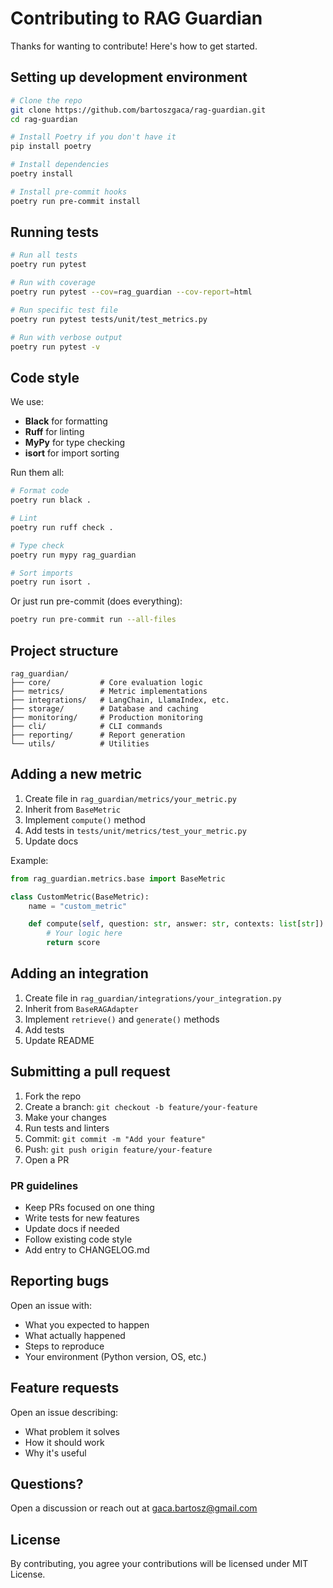 # Contributing to RAG Guardian

Thanks for wanting to contribute! Here's how to get started.

## Setting up development environment

```bash
# Clone the repo
git clone https://github.com/bartoszgaca/rag-guardian.git
cd rag-guardian

# Install Poetry if you don't have it
pip install poetry

# Install dependencies
poetry install

# Install pre-commit hooks
poetry run pre-commit install
```

## Running tests

```bash
# Run all tests
poetry run pytest

# Run with coverage
poetry run pytest --cov=rag_guardian --cov-report=html

# Run specific test file
poetry run pytest tests/unit/test_metrics.py

# Run with verbose output
poetry run pytest -v
```

## Code style

We use:
- **Black** for formatting
- **Ruff** for linting
- **MyPy** for type checking
- **isort** for import sorting

Run them all:

```bash
# Format code
poetry run black .

# Lint
poetry run ruff check .

# Type check
poetry run mypy rag_guardian

# Sort imports
poetry run isort .
```

Or just run pre-commit (does everything):

```bash
poetry run pre-commit run --all-files
```

## Project structure

```
rag_guardian/
├── core/           # Core evaluation logic
├── metrics/        # Metric implementations
├── integrations/   # LangChain, LlamaIndex, etc.
├── storage/        # Database and caching
├── monitoring/     # Production monitoring
├── cli/            # CLI commands
├── reporting/      # Report generation
└── utils/          # Utilities
```

## Adding a new metric

1. Create file in `rag_guardian/metrics/your_metric.py`
2. Inherit from `BaseMetric`
3. Implement `compute()` method
4. Add tests in `tests/unit/metrics/test_your_metric.py`
5. Update docs

Example:

```python
from rag_guardian.metrics.base import BaseMetric

class CustomMetric(BaseMetric):
    name = "custom_metric"

    def compute(self, question: str, answer: str, contexts: list[str]) -> float:
        # Your logic here
        return score
```

## Adding an integration

1. Create file in `rag_guardian/integrations/your_integration.py`
2. Inherit from `BaseRAGAdapter`
3. Implement `retrieve()` and `generate()` methods
4. Add tests
5. Update README

## Submitting a pull request

1. Fork the repo
2. Create a branch: `git checkout -b feature/your-feature`
3. Make your changes
4. Run tests and linters
5. Commit: `git commit -m "Add your feature"`
6. Push: `git push origin feature/your-feature`
7. Open a PR

### PR guidelines

- Keep PRs focused on one thing
- Write tests for new features
- Update docs if needed
- Follow existing code style
- Add entry to CHANGELOG.md

## Reporting bugs

Open an issue with:
- What you expected to happen
- What actually happened
- Steps to reproduce
- Your environment (Python version, OS, etc.)

## Feature requests

Open an issue describing:
- What problem it solves
- How it should work
- Why it's useful

## Questions?

Open a discussion or reach out at gaca.bartosz@gmail.com

## License

By contributing, you agree your contributions will be licensed under MIT License.
